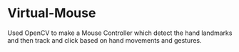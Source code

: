 # Virtual-Mouse
Used OpenCV to make a Mouse Controller which detect the hand landmarks and then track and click based on hand movements and gestures.
